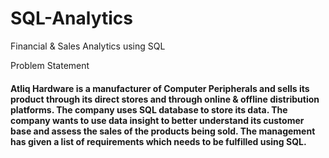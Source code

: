 # SQL-Analytics
Financial &amp; Sales Analytics using SQL

Problem Statement
#### Atliq Hardware is a manufacturer of Computer Peripherals and sells its product through its direct stores and through online & offline distribution platforms. The company uses SQL database to store its data. The company wants to use data insight to better understand its customer base and assess the sales of the products being sold. The management has given a list of requirements which needs to be fulfilled using SQL.



